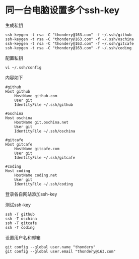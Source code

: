 # 同一台电脑设置多个ssh-key #

生成私钥

    ssh-keygen -t rsa -C "thondery@163.com" -f ~/.ssh/github
    ssh-keygen -t rsa -C "thondery@163.com" -f ~/.ssh/oschina
    ssh-keygen -t rsa -C "thondery@163.com" -f ~/.ssh/gitcafe
    ssh-keygen -t rsa -C "thondery@163.com" -f ~/.ssh/coding

配置私钥

    vi ~/.ssh/config

内容如下

    #github
    Host github
        HostName github.com
        User git
        IdentityFile ~/.ssh/github

    #oschina
    Host oschina
        HostName git.oschina.net
        User git
        IdentityFile ~/.ssh/oschina

    #gitcafe
    Host gitcafe
        HostName gitcafe.com
        User git
        IdentityFile ~/.ssh/gitcafe

    #coding
    Host coding
        HostName coding.net
        User git
        IdentityFile ~/.ssh/coding

登录各自网站添加ssh-key

测试ssh-key

    ssh -T github
    ssh -T oschina
    ssh -T gitcafe
    ssh -T coding

设置用户名和邮箱

    git config --global user.name "thondery"
    git config --global user.email "thondery@163.com"
